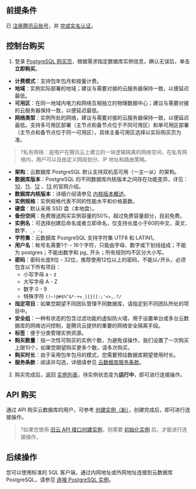 
## 前提条件
已 [注册腾讯云账号](https://cloud.tencent.com/register?s_url=https%3A%2F%2Fcloud.tencent.com%2F)，并 [完成实名认证](https://console.cloud.tencent.com/developer)。

## 控制台购买
1. 登录 [PostgreSQL 购买页](https://buy.cloud.tencent.com/pgsql)，根据需求指定数据库实例信息，确认无误后，单击**立即购买**。
 - **计费模式**：支持包年包月和按量计费。
 - **地域**：实例实际部署的地域；建议与需要对接的云服务器保持一致，以便延迟最低。
 - **可用区**：在同一地域内电力和网络互相独立的物理数据中心；建议与需要对接的云服务器保持一致，以便延迟最低。
 - **网络类型**：实例所处的网络，建议与需要对接的云服务器保持一致，以便延迟最低。支持多可用区部署（主节点和备节点位于不同可用区）和单可用区部署（主节点和备节点位于同一可用区），具体主备可用区选择以实际购买页为准。
>?私有网络：是用户在腾讯云上建立的一块逻辑隔离的网络空间，在私有网络内，用户可以自由定义网段划分、IP 地址和路由策略。
>
 - **架构**：云数据库 PostgreSQL 默认支持双机高可用（一主一从）的架构。
 - **数据库版本**：PostgreSQL 的不同数据库内核版本之间存在功能差异，详见：[10](https://www.postgresql.org/docs/10/static/index.html)、[11](https://www.postgresql.org/docs/11/index.html)、[12](https://www.postgresql.org/docs/12/release-12-4.html) 、[13](https://www.postgresql.org/docs/13/index.html) 的官网介绍。
 - **数据库内核版本**：详细介绍请参见 [内核版本概述](https://cloud.tencent.com/document/product/409/67018)。
 - **实例规格**：实例规格代表不同的性能水平和价格基数。
 - **硬盘**：默认采用 SSD 盘（本地盘）。
 - **备份空间**：免费赠送购买实例容量的50%，超过免费容量部分，目前免费。
 - **实例名**：可选择创建后命名或者立即命名，仅支持长度小于60的中文、英文、数字、`_`、`-`。
 - **字符集**：云数据库 PostgreSQL 支持字符集 UTF8 和 LATIN1。
 - **用户名**：帐号名需要1个 - 16个字符，只能由字母、数字或下划线组成；不能为 postgres；不能由数字和 pg\_ 开头；所有规则均不区分大小写。
 - **密码**：密码长度8位 - 32位，推荐使用12位以上的密码，不能以`/`开头，必须包含以下所有项目：
     - 小写字母 a - z
     - 大写字母 A - Z
     - 数字 0 - 9
     - 特殊字符 `()~!@#$%^&*-+=_|{}[]:;'<>,.?/`
 - **指定项目**：如果您期望不同团队管理不同数据库，请指定到不同团队所处的项目中。
 - **安全组**：一种有状态的包含过滤功能的虚拟防火墙，用于设置单台或多台云数据库的网络访问控制，是腾讯云提供的重要的网络安全隔离手段。
 - **标签**：便于分类管理实例资源。
 - **购买数量**：指一次性可购买的实例个数，为避免误操作，我们设置了一次购买上限10个，如果您期望购买更多个数，请多次购买。
 - **购买时长**：由于采用包年包月的模式，您需要预估数据库期望使用时长。
 - **服务条款**：阅读并勾选，详细请参见 [云数据库服务条款](https://cloud.tencent.com/document/product/409/39115)。
2. 购买完成后，返回 [实例列表](https://console.cloud.tencent.com/postgres)，待实例状态变为**运行中**，即可进行连接操作。

## API 购买
通过 API 购买云数据库的用户，可参考 [创建实例（新）](https://cloud.tencent.com/document/product/409/56107)，创建完成后，即可进行连接操作。
>?如果您使用 [旧云 API 接口创建实例](https://cloud.tencent.com/document/api/409/16771)，则需要 [初始化实例](https://cloud.tencent.com/document/product/409/16774) 后，才能进行连接操作。

## 后续操作
您可以使用标准的 SQL 客户端，通过内网地址或外网地址连接到云数据库 PostgreSQL，请参见 [连接 PostgreSQL 实例](https://cloud.tencent.com/document/product/409/40429)。
